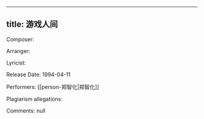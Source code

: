 
---
title: 游戏人间
---
Composer: 

Arranger: 

Lyricist: 

Release Date: 1994-04-11

Performers: [[person-郑智化|郑智化]]

Plagiarism allegations:


Comments:
null
